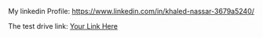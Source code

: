 My linkedin Profile:
https://www.linkedin.com/in/khaled-nassar-3679a5240/ 


The test drive link:
[Your Link Here](https://drive.google.com/drive/folders/1Ef-yxw2cC1cPBid_fm-LmXo1fer2CHwx?usp=sharing)
